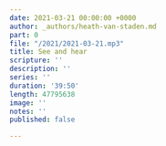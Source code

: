 ```yaml
---
date: 2021-03-21 00:00:00 +0000
author: _authors/heath-van-staden.md
part: 0
file: "/2021/2021-03-21.mp3"
title: See and hear
scripture: ''
description: ''
series: ''
duration: '39:50'
length: 47795638
image: ''
notes: ''
published: false

---
```

